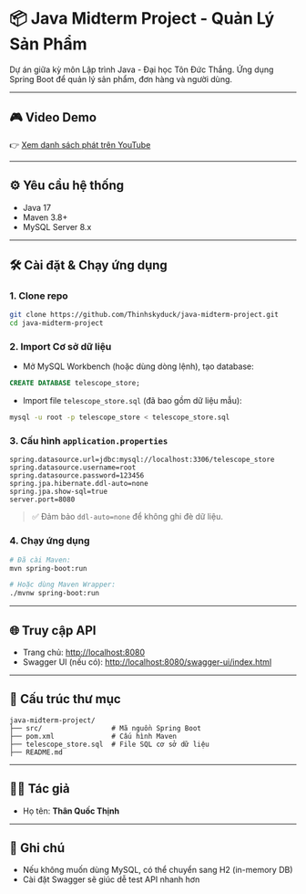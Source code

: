 # 📦 Java Midterm Project - Quản Lý Sản Phẩm

Dự án giữa kỳ môn Lập trình Java - Đại học Tôn Đức Thắng. Ứng dụng Spring Boot để quản lý sản phẩm, đơn hàng và người dùng.

---

## 🎮 Video Demo

👉 [Xem danh sách phát trên YouTube](https://www.youtube.com/playlist?list=PL_eUXoDAh6Z8uoaVtPvZDyor6OQZThC7N)

---

## ⚙️ Yêu cầu hệ thống

* Java 17
* Maven 3.8+
* MySQL Server 8.x

---

## 🛠 Cài đặt & Chạy ứng dụng

### 1. Clone repo

```bash
git clone https://github.com/Thinhskyduck/java-midterm-project.git
cd java-midterm-project
```

### 2. Import Cơ sở dữ liệu

* Mở MySQL Workbench (hoặc dùng dòng lệnh), tạo database:

```sql
CREATE DATABASE telescope_store;
```

* Import file `telescope_store.sql` (đã bao gồm dữ liệu mẫu):

```bash
mysql -u root -p telescope_store < telescope_store.sql
```

### 3. Cấu hình `application.properties`

```properties
spring.datasource.url=jdbc:mysql://localhost:3306/telescope_store
spring.datasource.username=root
spring.datasource.password=123456
spring.jpa.hibernate.ddl-auto=none
spring.jpa.show-sql=true
server.port=8080
```

> ✅ Đảm bảo `ddl-auto=none` để không ghi đè dữ liệu.

### 4. Chạy ứng dụng

```bash
# Đã cài Maven:
mvn spring-boot:run

# Hoặc dùng Maven Wrapper:
./mvnw spring-boot:run
```

---

## 🌐 Truy cập API

* Trang chủ: [http://localhost:8080](http://localhost:8080)
* Swagger UI (nếu có): [http://localhost:8080/swagger-ui/index.html](http://localhost:8080/swagger-ui/index.html)

---

## 📁 Cấu trúc thư mục

```text
java-midterm-project/
├── src/                 # Mã nguồn Spring Boot
├── pom.xml              # Cấu hình Maven
├── telescope_store.sql  # File SQL cơ sở dữ liệu
├── README.md
```

---

## 🧑‍💻 Tác giả

* Họ tên: **Thân Quốc Thịnh**

---

## 📌 Ghi chú

* Nếu không muốn dùng MySQL, có thể chuyển sang H2 (in-memory DB)
* Cài đặt Swagger sẽ giúc dễ test API nhanh hơn
